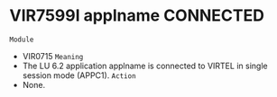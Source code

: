 # VIR7599I applname CONNECTED
`Module`
- VIR0715
`Meaning`
- The LU 6.2 application applname is connected to VIRTEL in single session mode (APPC1).
`Action`
- None.
